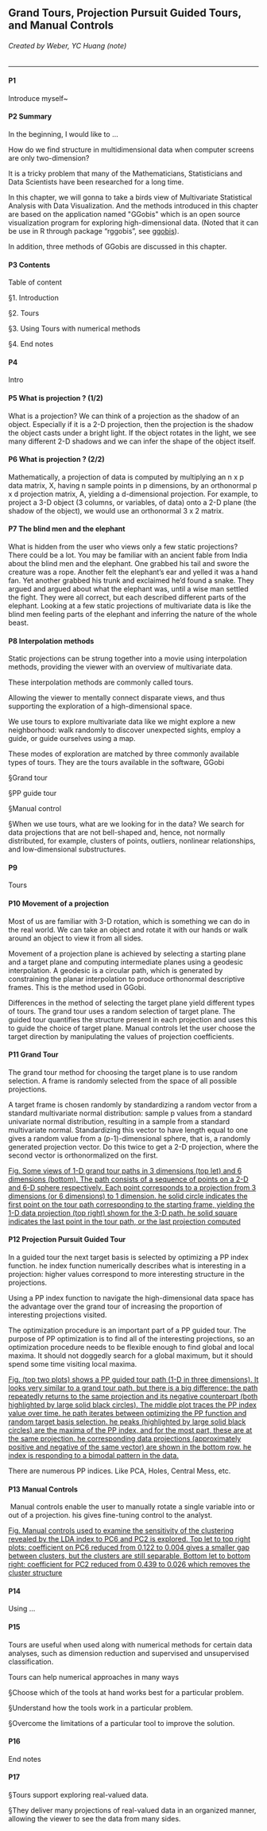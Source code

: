 ## Grand Tours, Projection Pursuit Guided Tours, and Manual Controls

###### Created by Weber, YC Huang (note)

___

#### P1

Introduce myself~

#### P2     **Summary**  

In the beginning, I would like to ... 

How do we find structure in multidimensional data when computer screens are only two-dimension?

It is a tricky problem that many of the Mathematicians, Statisticians and Data Scientists have been researched for a long time.

In this chapter, we will gonna to take  a birds view of  Multivariate Statistical Analysis with Data Visualization. And the methods introduced in this chapter are based on the application named "GGobis" which is an open source visualization program for exploring high-dimensional data. (Noted that it can be use in R through package “rggobis”, see [ggobis](http://www.ggobi.org/rggobi/)).   

In addition, three methods of GGobis are discussed in this chapter.

#### P3     **Contents**  

Table of content

§1. Introduction

§2. Tours

§3. Using Tours with numerical methods

§4. End notes

#### P4

Intro

#### P5     **What is projection ? (1/2)**  

What is a projection? We can think of a projection as the shadow of an object. Especially if it is a 2-D projection, then the projection is the shadow the object casts under a bright light. If the object rotates in the light, we see many different 2-D shadows and we can infer the shape of the object itself. 

#### P6     **What is projection ? (2/2)**  

Mathematically, a projection of data is computed by multiplying an n x p data matrix, X, having n sample points in p dimensions, by an orthonormal p x d projection matrix, A, yielding a d-dimensional projection. For example, to project a 3-D object (3 columns, or variables, of data) onto a 2-D plane (the shadow of the object), we would use an orthonormal 3 x 2 matrix.  

#### P7     **The blind men and the elephant**  

What is hidden from the user who views only a few static projections? There could be a lot.  You may be familiar with an ancient fable from India about the blind men and the elephant. One grabbed his tail and swore the creature was a rope. Another felt the elephant’s ear and yelled it was a hand fan. Yet another grabbed his trunk and exclaimed he’d found a snake. They argued and argued about what the elephant was, until a wise man settled the fight. They were all correct, but each described different parts of the elephant. Looking at a few static projections of multivariate data is like the blind men feeling parts of the elephant and inferring the nature of the whole beast. 

#### P8     **Interpolation methods**  

Static projections can be strung together into a movie using interpolation methods, providing the viewer with an overview of multivariate data. 

These interpolation methods are commonly called tours.

Allowing the viewer to mentally connect disparate views, and thus supporting the exploration of a high-dimensional space. 

We use tours to explore multivariate data like we might explore a new neighborhood: walk randomly to discover unexpected sights, employ a guide, or guide ourselves using a map. 

These modes of exploration are matched by three commonly available types of tours. They are the tours available in the software, GGobi 

§Grand tour

§PP guide tour

§Manual control

§When we use tours, what are we looking for in the data? We search for data projections that are not bell-shaped and, hence, not normally distributed, for example, clusters of points, outliers, nonlinear relationships, and low-dimensional substructures. 

#### P9

Tours

#### P10     **Movement of a projection**  

Most of us are familiar with 3-D rotation, which is something we can do in the real world. We can take an object and rotate it with our hands or walk around an object to view it from all sides.

Movement of a projection plane is achieved by selecting a starting plane and a target plane and computing intermediate planes using a geodesic interpolation. A geodesic is a circular path, which is generated by constraining the planar interpolation to produce orthonormal descriptive frames. This is the method used in GGobi. 

Differences in the method of selecting the target plane yield different types of tours. The grand tour uses a random selection of target plane. The guided tour quantifies the structure present in each projection and uses this to guide the choice of target plane. Manual controls let the user choose the target direction by manipulating the values of projection coefficients. 

#### P11     **Grand Tour**   

The grand tour method for choosing the target plane is to use random selection. A frame is randomly selected from the space of all possible projections. 

A target frame is chosen randomly by standardizing a random vector from a standard multivariate normal distribution: sample p values from a standard univariate normal distribution, resulting in a sample from a standard multivariate normal. Standardizing this vector to have length equal to one gives a random value from a (p-1)-dimensional sphere, that is, a randomly generated projection vector. Do this twice to get a 2-D projection, where the second vector is orthonormalized on the first.

<u>Fig.  Some views of 1-D grand tour paths in 3 dimensions (top let) and 6 dimensions (bottom). The path consists of a sequence of points on a 2-D and 6-D sphere respectively. Each point corresponds to a projection from 3 dimensions (or 6 dimensions) to 1 dimension. he solid circle indicates the first point on the tour path corresponding to the starting frame, yielding the 1-D data projection (top right) shown for the 3-D path. he solid square indicates the last point in the tour path, or the last projection computed</u> 

#### P12     **Projection Pursuit Guided** **Tour**  

In a guided tour the next target basis is selected by optimizing a PP index function. he index function numerically describes what is interesting  in a projection: higher values correspond to more interesting structure in the projections. 

Using a PP index function to navigate the high-dimensional data space has the advantage over the grand tour of increasing the proportion of interesting projections visited. 

The optimization procedure is an important part of a PP guided tour. The purpose of PP optimization is to find all of the interesting projections, so an optimization procedure needs to be flexible enough to find global and local maxima. It should not doggedly search for a global maximum, but it should spend some time visiting local maxima. 

<u>Fig. (top two plots) shows a PP guided tour path (1-D in three dimensions). It looks very similar to a grand tour path, but there is a big difference: the path repeatedly returns to the same projection and its negative counterpart (both highlighted by large solid black circles). The middle plot traces the PP index value over time. he path iterates between optimizing the PP function and random target basis selection. he peaks (highlighted by large solid black circles) are the maxima of the PP index, and for the most part, these are at the same projection. he corresponding data projections (approximately positive and negative of the same vector) are shown in the bottom row. he index is responding to a bimodal pattern in the data.</u> 

There are numerous PP indices. Like PCA, Holes, Central Mess, etc.

#### P13     **Manual Controls**  

​                                                                                                                                                                                                                                                    Manual controls enable the user to manually rotate a single variable into or out of a projection. his gives fine-tuning control to the analyst.

<u>Fig. Manual controls used to examine the sensitivity of the clustering revealed by the LDA index to PC6 and PC2 is explored. Top let to top right plots: coefficient on PC6 reduced from 0.122 to 0.004 gives a smaller gap between clusters, but the clusters are still separable. Bottom let to bottom right: coefficient for PC2 reduced from 0.439 to 0.026 which removes the cluster structure</u>  

#### P14

Using ...

#### P15

Tours are useful when used along with numerical methods for certain data analyses, such as dimension reduction and supervised and unsupervised classification. 

Tours can help numerical approaches in many ways

§Choose which of the tools at hand works best for a particular problem.

§Understand how the tools work in a particular problem.

§Overcome the limitations of a particular tool to improve the solution. 

#### P16

End notes

#### P17

§Tours support exploring real-valued data. 

§They deliver many projections of real-valued data in an organized manner, allowing the viewer to see the data from many sides.

#### 